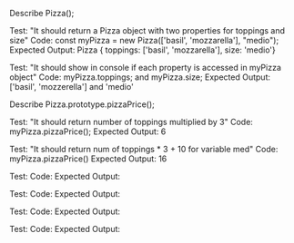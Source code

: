 Describe Pizza();

Test: "It should return a Pizza object with two properties for toppings and size"
Code: const myPizza = new Pizza(['basil', 'mozzarella'], "medio");
Expected Output: Pizza { toppings: ['basil', 'mozzarella'], size: 'medio'}

Test: "It should show in console if each property is accessed in myPizza object"
Code: myPizza.toppings; and myPizza.size;
Expected Output: ['basil', 'mozzerella'] and 'medio'

Describe Pizza.prototype.pizzaPrice();

Test: "It should return number of toppings multiplied by 3"
Code: myPizza.pizzaPrice();
Expected Output: 6

Test: "It should return num of toppings * 3 + 10 for variable med"
Code: myPizza.pizzaPrice()
Expected Output: 16

Test: 
Code: 
Expected Output: 

Test: 
Code: 
Expected Output: 

Test: 
Code: 
Expected Output: 

Test: 
Code: 
Expected Output: 